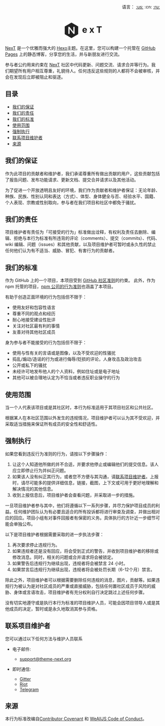 <div align="right">
  语言：
  <a title="英语" href="../../.github/CODE_OF_CONDUCT.md">:us:</a>
  :cn:
  <a title="俄语" href="../ru/CODE_OF_CONDUCT.md">:ru:</a>
</div>

# <div align="center"><a title="Go to homepage" href="https://theme-next.org"><img align="center" width="56" height="56" src="https://raw.githubusercontent.com/theme-next/hexo-theme-next/master/source/images/logo.svg?sanitize=true"></a> e x T</div>

[NexT](https://theme-next.org) 是一个优雅而强大的 [Hexo](https://hexo.io/)主题。在这里，您可以构建一个托管在 [GitHub Pages](https://pages.github.com/) 上的静态博客，分享您的生活，并与新朋友进行交流。

参与者公约用来约束在 [NexT](https://github.com/theme-next/hexo-theme-next) 社区中代码更新、问题交流、请求合并等行为。我们期望所有用户相互尊重，礼貌待人。任何违反这些规则的人都将不会被审核，并会在发现后立即被阻止和驱逐。

## 目录

- [我们的保证](#our-pledge)
- [我们的责任](#our-responsibilities)
- [我们的标准](#our-standards)
- [使用范围](#scope)
- [强制执行](#enforcement)
- [联系项目维护者](#contacting-maintainers)
- [来源](#attribution)

<a name="our-pledge"></a>
## 我们的保证

作为此项目的贡献者和维护者，我们承诺尊重所有做出贡献的用户，这些贡献包括了报告问题、发布功能请求、更新文档、提交合并请求以及其他活动。

为了促进一个开放透明且友好的环境，我们作为贡献者和维护者保证：无论年龄、种族、民族、性别认同和表达（方式）、体型、身体健全与否、经验水平、国籍、个人表现、宗教或性别取向，参与者在我们项目和社区中都免于骚扰。

<a name="our-responsibilities"></a>
## 我们的责任

项目维护者有责任为「可接受的行为」标准做出诠释，有权利及责任去删除、编辑、拒绝与本行为标准有所违背的评论（comments）、提交（commits）、代码、wiki 编辑、问题（issues）和其他贡献，以及项目维护者可暂时或永久性的禁止任何他们认为有不适当、威胁、冒犯、有害行为的贡献者。

<a name="our-standards"></a>
## 我们的标准

作为 GitHub 上的一个项目，本项目受到 [GitHub 社区准则](https://help.github.com/articles/github-community-guidelines/)的约束。 此外，作为 npm 托管的项目，[npm 公司的行为准则](https://www.npmjs.com/policies/conduct)也涵盖了本项目。

有助于创造正面环境的行为包括但不限于：

* 使用友好和包容性语言
* 尊重不同的观点和经历
* 耐心地接受建设性批评
* 关注对社区最有利的事情
* 友善对待其他社区成员

身为参与者不能接受的行为包括但不限于：

* 使用与性有关的言语或是图像，以及不受欢迎的性骚扰
* 捣乱/煽动/造谣的行为或进行侮辱/贬损的评论，人身攻击及政治攻击
* 公开或私下的骚扰
* 未经许可地发布他人的个人资料，例如住址或是电子地址
* 其他可以被合理地认定为不恰当或者违反职业操守的行为

<a name="scope"></a>
## 使用范围

当一个人代表该项目或是其社区时，本行为标准适用于其项目社区和公共社区。

根据某人在本社区范围以外发生的违规情况，项目维护者可以认为其不受欢迎，并采取适当措施来保证所有成员的安全性和舒适性。

<a name="enforcement"></a>
## 强制执行

如果您看到违反行为准则的行为，请按以下步骤操作：

1. 让这个人知道他所做的并不合适，并要求他停止或编辑他们的提交信息。该人应立即停止行为并纠正问题。
2. 如果该人没有纠正其行为，或者您不方便与其沟通，请[联系项目维护者](#contacting-maintainers)。上报时，请尽可能多的提供详细信息，链接，截图，上下文或可用于更好地理解和解决情况的其他信息。
3. 收到上报信息后，项目维护者会查看问题，并采取进一步的措施。

一旦项目维护者参与其中，他们将遵循以下一系列步骤，并尽力保护项目成员的利益。任何维护团队认为有必要且适合的所有投诉都将进行审查及调查，并做出相对应的回应。项目小组有对事件回报者有保密的义务。具体执行的方针近一步细节可能会单独公布。

以下是项目维护者根据需要采取的进一步执法步骤：

1. 再次要求停止违规行为。
2. 如果违规者还是没有回应，将会受到正式的警告，并收到项目维护者的移除或修改消息。同时，相关的问题或合并请求将会被锁定。
3. 如果警告后违规行为继续出现，违规者将会被禁言 24 小时。
4. 如果禁言后违规行为继续出现，违规者将会被处罚长期（6-12个月）禁言。

除此之外，项目维护者可以根据需要删除任何违规的消息，图片，贡献等。如果违规行为被认为是对社区成员的严重或直接威胁，包括任何置社区成员于风险的威胁、身体或言语攻击，项目维护者有充分权利自行决定跳过上述任何步骤。

没有切实地遵守或是执行本行为标准的项目维护人员，可能会因项目领导人或是其他成员的决定，暂时或是永久地取消其参与资格。

<a name="contacting-maintainers"></a>
## 联系项目维护者

您可以通过以下任何方法与维护人员联系

* 电子邮件:
    * [support@theme-next.org](mailto:support@theme-next.org)

* 即时通信:
    * [Gitter](https://gitter.im/theme-next)
    * [Riot](https://riot.im/app/#/room/#NexT:matrix.org)
    * [Telegram](https://t.me/joinchat/GUNHXA-vZkgSMuimL1VmMw)

<a name="attribution"></a>
## 来源

本行为标准改编自[Contributor Covenant](https://www.contributor-covenant.org/) 和 [WeAllJS Code of Conduct](https://wealljs.org/code-of-conduct)。
